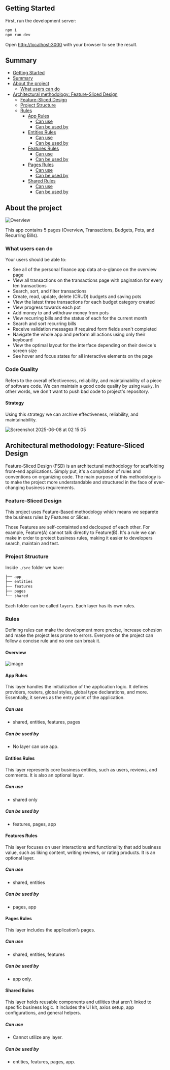 ## Getting Started

First, run the development server:

```bash
npm i
npm run dev
```

Open [http://localhost:3000](http://localhost:3000) with your browser to see the result.

## Summary

- [Getting Started](#getting-started)
- [Summary](#summary)
- [About the project](#about-the-project)
  - [What users can do](#what-users-can-do)
- [Architectural methodology: Feature-Sliced Design](#architectural-methodology-feature-sliced-design)
  - [Feature-Sliced Design](#feature-sliced-design)
  - [Project Structure](#project-structure)
  - [Rules](#rules)
    - [App Rules](#app-rules)
      - [Can use](#can-use)
      - [Can be used by](#can-be-used-by)
    - [Entities Rules](#entities-rules)
      - [Can use](#can-use-1)
      - [Can be used by](#can-be-used-by-1)
    - [Features Rules](#features-rules)
      - [Can use](#can-use-2)
      - [Can be used by](#can-be-used-by-2)
    - [Pages Rules](#pages-rules)
      - [Can use](#can-use-3)
      - [Can be used by](#can-be-used-by-3)
    - [Shared Rules](#shared-rules)
      - [Can use](#can-use-4)
      - [Can be used by](#can-be-used-by-4)

## About the project

![Overview](https://github.com/user-attachments/assets/7e1dd785-64de-4eff-84be-5b6cdbd5feab)

This app contains 5 pages (Overview, Transactions, Budgets, Pots, and Recurring Bills).

### What users can do

Your users should be able to:

- See all of the personal finance app data at-a-glance on the overview page
- View all transactions on the transactions page with pagination for every ten transactions
- Search, sort, and filter transactions
- Create, read, update, delete (CRUD) budgets and saving pots
- View the latest three transactions for each budget category created
- View progress towards each pot
- Add money to and withdraw money from pots
- View recurring bills and the status of each for the current month
- Search and sort recurring bills
- Receive validation messages if required form fields aren't completed
- Navigate the whole app and perform all actions using only their keyboard
- View the optimal layout for the interface depending on their device's screen size
- See hover and focus states for all interactive elements on the page

### Code Quality

Refers to the overall effectiveness, reliability, and maintainability of a piece of software code. We can maintain a good code quality 
by using `Husky`. In other words, we don't want to push bad code to project's repository.

#### Strategy

Using this strategy we can archive effectiveness, reliability, and maintainability.

![Screenshot 2025-06-08 at 02 15 05](https://github.com/user-attachments/assets/db626c9c-8486-46f8-ac34-89648e8d155a)


## Architectural methodology: Feature-Sliced Design

Feature-Sliced Design (FSD) is an architectural methodology for scaffolding front-end applications. Simply put, it's a compilation of rules and conventions on organizing code. The main purpose of this methodology is to make the project more understandable and structured in the face of ever-changing business requirements.

### Feature-Sliced Design

This project uses Feature-Based methodology which means
we separete the business rules by Features or Slices.

Those Features are self-containted and declouped of each other.
For example, Feature(A) cannot talk directly to Feature(B). It's
a rule we can make in order to protect business rules, making it
easier to developers search, maintain and test.

### Project Structure

Inside `./src` folder we have:

```txt
├── app
├── entities
├── features
├── pages
└── shared
```

Each folder can be called `layers`. Each layer has its own
rules.

### Rules

Defining rules can make the development more precise,
increase cohesion and make the project less prone
to errors. Everyone on the project can follow a concise
rule and no one can break it.

#### Overview

![image](https://github.com/user-attachments/assets/47098814-9266-41dc-bbb8-24425469182c)

#### App Rules

This layer handles the initialization of the application logic. It defines providers, routers, global styles, global type declarations, and more. Essentially, it serves as the entry point of the application.

##### Can use

- shared, entities, features, pages

##### Can be used by

- No layer can use app.

#### Entities Rules

This layer represents core business entities, such as users, reviews, and comments. It is also an optional layer.

##### Can use

- shared only

##### Can be used by

- features, pages, app

#### Features Rules

This layer focuses on user interactions and functionality that add business value, such as liking content, writing reviews, or rating products. It is an optional layer.

##### Can use

- shared, entities

##### Can be used by

- pages, app

#### Pages Rules

This layer includes the application’s pages.

##### Can use

- shared, entities, features

##### Can be used by

- app only.

#### Shared Rules

This layer holds reusable components and utilities that aren’t linked to specific business logic. It includes the UI kit, axios setup, app configurations, and general helpers.

##### Can use

- Cannot utilize any layer.

##### Can be used by

- entities, features, pages, app.
